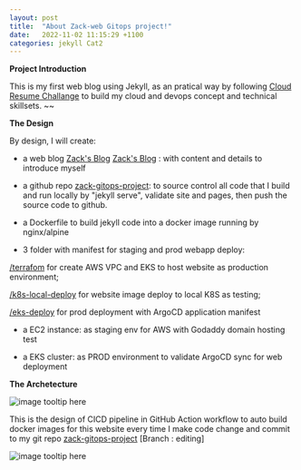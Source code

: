 ```yaml
---
layout: post
title:  "About Zack-web Gitops project!"
date:   2022-11-02 11:15:29 +1100
categories: jekyll Cat2
---
```


<b>Project Introduction</b>

This is my first web blog using Jekyll, as an pratical way by following [Cloud Resume Challange](https://cloudresumechallenge.dev/docs/the-challenge/aws/) to build my cloud and devops concept and technical skillsets. ~~

<b>The Design</b>

By design, I will create:

- a web blog [Zack's Blog] [Zack's Blog] : with content and details to introduce myself 

- a github repo [zack-gitops-project](https://github.com/ZackZhouHB/zack-gitops-project): to source control all code that I build and run locally by "jekyll serve", validate site and pages, then push the source code to github.

- a Dockerfile to build jekyll code into a docker image running by nginx/alpine

- 3 folder with manifest for staging and prod webapp deploy: 

 <ins> /terrafom</ins>  for create AWS VPC and EKS to host website as production environment;
 
 <ins> /k8s-local-deploy</ins>  for website image deploy to local K8S as testing;
 
 <ins> /eks-deploy</ins>  for prod deployment with ArgoCD application manifest

- a EC2 instance: as staging env for AWS with Godaddy domain hosting test

- a EKS cluster:  as PROD environment to validate ArgoCD sync for web deployment 

<b>The Archetecture</b>

![image tooltip here](/assets/aws-ar.png)

This is the design of CICD pipeline in GitHub Action workflow to auto build docker images for this website every time I make code change and commit to my git repo  [zack-gitops-project](https://github.com/ZackZhouHB/zack-gitops-project)  [Branch : editing]

![image tooltip here](/assets/cicd.png)

[Zack's Blog]: http://zackz.site